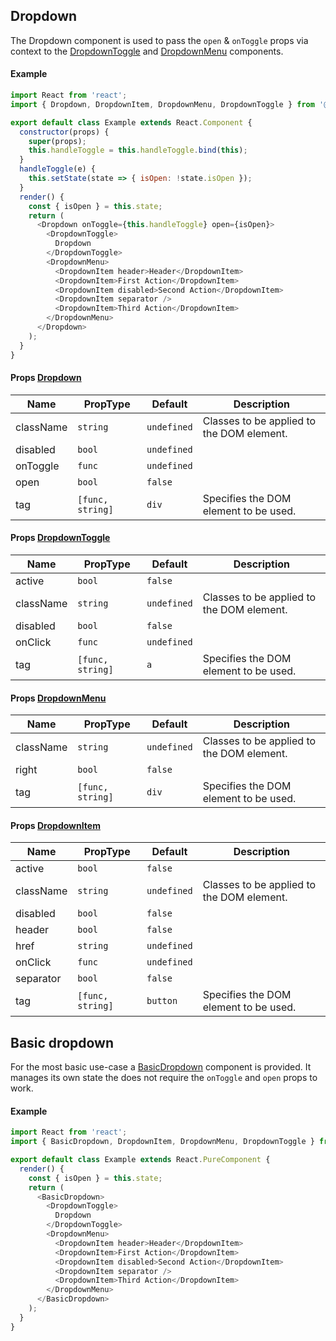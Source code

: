 ## Dropdown

The Dropdown component is used to pass the `open` & `onToggle` props via context to the [DropdownToggle](../DropdownToggle) and [DropdownMenu](../DropdownMenu) components.

#### Example
``` javascript
import React from 'react';
import { Dropdown, DropdownItem, DropdownMenu, DropdownToggle } from '@afconsult/apollo';

export default class Example extends React.Component {
  constructor(props) {
    super(props);
    this.handleToggle = this.handleToggle.bind(this);
  }
  handleToggle(e) {
    this.setState(state => { isOpen: !state.isOpen });
  }
  render() {
    const { isOpen } = this.state;
    return (
      <Dropdown onToggle={this.handleToggle} open={isOpen}>
        <DropdownToggle>
          Dropdown
        </DropdownToggle>
        <DropdownMenu>
          <DropdownItem header>Header</DropdownItem>
          <DropdownItem>First Action</DropdownItem>
          <DropdownItem disabled>Second Action</DropdownItem>
          <DropdownItem separator />
          <DropdownItem>Third Action</DropdownItem>
        </DropdownMenu>
      </Dropdown>
    );
  }
}
```

#### Props [Dropdown](./)
| Name      | PropType | Default      | Description |
|-----------|----------|--------------|-------------|
| className | `string` | `undefined`  | Classes to be applied to the DOM element. |
| disabled  | `bool`   | `undefined`  | |
| onToggle  | `func`   | `undefined`  | |
| open      | `bool`   | `false`      | |
| tag       | `[func, string] `| `div`| Specifies the DOM element to be used. |

#### Props [DropdownToggle](../DropdownToggle)
| Name      | PropType | Default      | Description |
|-----------|----------|--------------|-------------|
| active    | `bool`   | `false`      | |
| className | `string` | `undefined`  | Classes to be applied to the DOM element. |
| disabled  | `bool`   | `false`      | |
| onClick   | `func`   | `undefined`  | |
| tag       | `[func, string] `| `a`| Specifies the DOM element to be used. |

#### Props [DropdownMenu](../DropdownMenu)
| Name      | PropType | Default      | Description |
|-----------|----------|--------------|-------------|
| className | `string` | `undefined`  | Classes to be applied to the DOM element. |
| right     | `bool`   | `false`      | |
| tag       | `[func, string] `| `div`| Specifies the DOM element to be used. |

#### Props [DropdownItem](../DropdownItem)
| Name      | PropType | Default      | Description |
|-----------|----------|--------------|-------------|
| active    | `bool`   | `false`     | |
| className | `string` | `undefined` | Classes to be applied to the DOM element. |
| disabled  | `bool`   | `false`     | |
| header    | `bool`   | `false`     | |
| href      | `string` | `undefined` | |
| onClick   | `func`   | `undefined` | |
| separator | `bool`   | `false`     |
| tag       | `[func, string] `| `button`| Specifies the DOM element to be used. |

## Basic dropdown

For the most basic use-case a [BasicDropdown](../BasicDropdown) component is provided. It manages its own state the does not require the `onToggle` and `open` props to work. 

#### Example
``` javascript
import React from 'react';
import { BasicDropdown, DropdownItem, DropdownMenu, DropdownToggle } from '@afconsult/apollo';

export default class Example extends React.PureComponent {
  render() {
    const { isOpen } = this.state;
    return (
      <BasicDropdown>
        <DropdownToggle>
          Dropdown
        </DropdownToggle>
        <DropdownMenu>
          <DropdownItem header>Header</DropdownItem>
          <DropdownItem>First Action</DropdownItem>
          <DropdownItem disabled>Second Action</DropdownItem>
          <DropdownItem separator />
          <DropdownItem>Third Action</DropdownItem>
        </DropdownMenu>
      </BasicDropdown>
    );
  }
}
```
